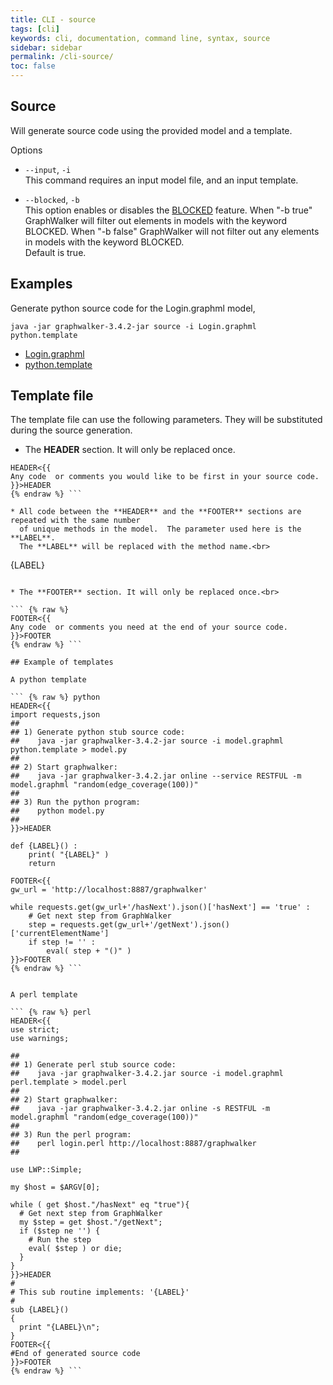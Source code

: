 ```yaml
---
title: CLI - source
tags: [cli]
keywords: cli, documentation, command line, syntax, source
sidebar: sidebar
permalink: /cli-source/
toc: false
---
```



## Source

Will generate source code using the provided model and a template.

Options

* `--input`, `-i`<br>
This command requires an input model file, and an input template.

* `--blocked`, `-b`<br>
This option enables or disables the [BLOCKED](/yed_model_syntax#keywords) feature. When "-b true" GraphWalker will filter out elements in models with the keyword BLOCKED. When "-b false" GraphWalker will not filter out any elements in models with the keyword BLOCKED. <br>
Default is true.

## Examples

Generate python source code for the Login.graphml model,

```
java -jar graphwalker-3.4.2-jar source -i Login.graphml python.template
```

* [Login.graphml](https://raw.githubusercontent.com/GraphWalker/graphwalker-project/b604d282087db9776ebf9c4887a1224dcb642567/graphwalker-cli/src/test/resources/graphml/shared_state/Login.graphml)
* [python.template](https://raw.githubusercontent.com/GraphWalker/graphwalker-project/5190b5af119cf9e29fb6a6a610b451bc7ea77d03/graphwalker-cli/src/test/resources/template/python.template)


## Template file

The template file can use the following parameters. They will be substituted during the
source generation.

* The **HEADER** section. It will only be replaced once.<br>

``` {% raw %}
HEADER<{{
Any code  or comments you would like to be first in your source code.
}}>HEADER
{% endraw %} ```

* All code between the **HEADER** and the **FOOTER** sections are repeated with the same number
  of unique methods in the model.  The parameter used here is the **LABEL**.
  The **LABEL** will be replaced with the method name.<br>

```
{LABEL}
```

* The **FOOTER** section. It will only be replaced once.<br>

``` {% raw %}
FOOTER<{{
Any code  or comments you need at the end of your source code.
}}>FOOTER
{% endraw %} ```

## Example of templates

A python template

``` {% raw %} python
HEADER<{{
import requests,json
##
## 1) Generate python stub source code:
##    java -jar graphwalker-3.4.2-jar source -i model.graphml python.template > model.py
##
## 2) Start graphwalker:
##    java -jar graphwalker-3.4.2.jar online --service RESTFUL -m model.graphml "random(edge_coverage(100))"
##
## 3) Run the python program:
##    python model.py
##
}}>HEADER

def {LABEL}() :
    print( "{LABEL}" )
    return

FOOTER<{{
gw_url = 'http://localhost:8887/graphwalker'

while requests.get(gw_url+'/hasNext').json()['hasNext'] == 'true' :
    # Get next step from GraphWalker
    step = requests.get(gw_url+'/getNext').json()['currentElementName']
    if step != '' :
        eval( step + "()" )
}}>FOOTER
{% endraw %} ```


A perl template

``` {% raw %} perl
HEADER<{{
use strict;
use warnings;

##
## 1) Generate perl stub source code:
##    java -jar graphwalker-3.4.2.jar source -i model.graphml perl.template > model.perl
##
## 2) Start graphwalker:
##    java -jar graphwalker-3.4.2.jar online -s RESTFUL -m model.graphml "random(edge_coverage(100))"
##
## 3) Run the perl program:
##    perl login.perl http://localhost:8887/graphwalker
##

use LWP::Simple;

my $host = $ARGV[0];

while ( get $host."/hasNext" eq "true"){
  # Get next step from GraphWalker
  my $step = get $host."/getNext";
  if ($step ne '') {
    # Run the step
    eval( $step ) or die;
  }
}
}}>HEADER
#
# This sub routine implements: '{LABEL}'
#
sub {LABEL}()
{
  print "{LABEL}\n";
}
FOOTER<{{
#End of generated source code
}}>FOOTER
{% endraw %} ```
